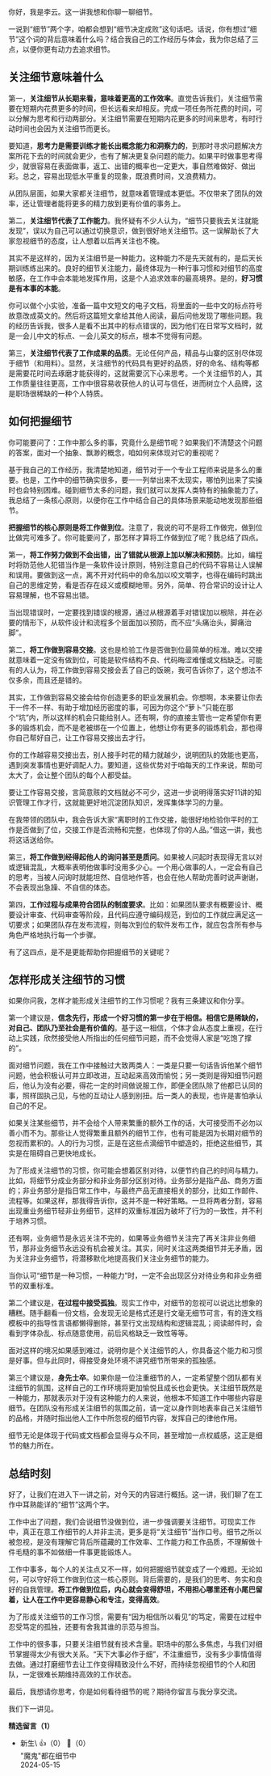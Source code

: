 你好，我是李云。这一讲我想和你聊一聊细节。

一说到“细节”两个字，咱都会想到“细节决定成败”这句话吧。话说，你有想过“细节”这个词的背后意味着什么吗？结合我自己的工作经历与体会，我为你总结了三点，以便你更有动力去追求细节。

## 关注细节意味着什么

第一，**关注细节从长期来看，意味着更高的工作效率**。直觉告诉我们，关注细节需要在短期内花费更多的时间，但长远看来却相反。完成一项任务所花费的时间，可以分解为思考和行动两部分。关注细节需要在短期内花更多的时间来思考，有时行动时间也会因为关注细节而更长。

要知道，**思考力是需要训练才能长出概念能力和洞察力的**，到那时寻求问题解决方案所花下去的时间就会更少，也有了解决更复杂问题的能力。如果平时做事思考得少，就很容易在表面做事，返工、出错的概率也一定更大，事自然难做好、做出彩。总之，容易出现低水平重复的现象，既浪费时间，又浪费精力。

从团队层面，如果大家都关注细节，就意味着管理成本更低。不仅带来了团队的效率，还让管理者能将更多的精力放到更有价值的事务上。

第二，**关注细节代表了工作能力**。我怀疑有不少人认为，“细节只要我去关注就能发现”，误以为自己可以通过切换意识，做到很好地关注细节。这一误解助长了大家忽视细节的态度，让人想着以后再关注也不晚。

其实不是这样的，因为关注细节是一种能力。这种能力不是先天就有的，是后天长期训练练出来的。良好的细节关注能力，最终体现为一种行事习惯和对细节的高度敏感，在工作中会本能地发挥作用，这是个人追求效率的最高境界。是的，**好习惯是有本事的本能**。

你可以做个小实验，准备一篇中文短文的电子文档，将里面的一些中文的标点符号故意改成英文的。然后将这篇短文拿给其他人阅读，最后问他发现了哪些问题。我的经历告诉我，很多人是看不出其中的标点错误的，因为他们在日常写文档时，就是一会儿中文的标点、一会儿英文的标点，根本不觉得有问题。

第三，**关注细节代表了工作成果的品质**。无论任何产品，精品与山寨的区别尽体现于细节（和用料）。显然，关注细节的代码具有更好的品质，好的命名、结构等都是需要花时间去琢磨才能获得的，这就需要沉下心来思考。一个关注细节的人，其工作质量往往更高，工作中很容易收获他人的认可与信任，进而树立个人品牌，这是职场很稀缺的一种个人特质。

## 如何把握细节

你可能要问了：工作中那么多的事，究竟什么是细节呢？如果我们不清楚这个问题的答案，面对一个抽象、飘渺的概念，咱如何来体现对它的重视呢？

基于我自己的工作经历，我清楚地知道，细节对于一个专业工程师来说是多么的重要。也是，工作中的细节确实很多，要一一列举出来不太现实，哪怕列出来了实操时也会特别困难。碰到细节太多的问题，我们就可以发挥人类特有的抽象能力了。我总结了一条核心原则，以便你在工作中结合自己的具体场景来能动地发现那些细节。

**把握细节的核心原则是将工作做到位**。注意了，我说的可不是将工作做完，做到位比做完可难多了。你可能要问了，那怎样才算将工作做到位了呢？我总结了四点。

第一，**将工作努力做到不会出错，出了错就从根源上加以解决和预防**。比如，编程时将防范他人犯错当作是一条软件设计原则，特别注意自己的代码不容易让人误解和误用。要做到这一点，离不开对代码中的命名加以咬文嚼字，也得在编码时跳出自己的思维定势，看是否存在歧义或模糊地带。另外，简单、符合常识的设计让人容易理解，也不容易出错。

当出现错误时，一定要找到错误的根源，通过从根源着手对错误加以根除，并在必要的情形下，从软件设计和流程多个层面加以预防，而不应“头痛治头，脚痛治脚”。

第二，**将工作做到容易交接**。这也是检验工作是否做到位最简单的标准。难以交接就意味着一定没有做到位，可能是软件结构不良、代码晦涩难懂或文档缺乏。可能有的人认为，将工作做到容易交接会丢了自己的饭碗，我可告诉你了，这个想法不仅多余，而且还是错的。

其实，工作做到容易交接会给你创造更多的职业发展机会。你想啊，本来要让你去干一件不一样、有助于增加经历密度的事，可因为你这个“萝卜”只能在那个“坑”内，所以这样的机会只能给别人。还有啊，你的直接主管也一定希望你有更多的锻炼机会，而不是老被绑在一个位置上，他想让你有更多的锻炼机会，那也得你自己帮好自己，让工作容易交接出去才行。

你的工作越容易交接出去，别人接手时花的精力就越少，说明团队的效能也更高，遇到突发事情也更好调配人力。要知道，这些优势对于咱每天的工作来说，帮助可太大了，会让整个团队的每个人都受益。

要让工作容易交接，言简意赅的文档就必不可少，这进一步说明得落实好11讲的知识管理工作才行，这就能更好地沉淀团队知识，发挥集体学习的力量。

在我带领的团队中，我会告诉大家“离职时的工作交接，能很好地检验你平时的工作是否做到了位，交接工作是否流畅和完整，也体现了你的人品。”借这一讲，我也将这话送给你。

第三，**将工作做到经得起他人的询问甚至是质问**。如果被人问起时表现得无言以对或逻辑混乱，大概率表明他做事时没用多少心。一个用心做事的人，一定会有自己的思考，当被人问询时就能坦然、自信地作答，也会在他人帮助完善时说声谢谢，不会表现出急躁、不自信的体态。

第四，**工作过程与成果符合团队的制度要求**。比如：如果团队要求有概要设计、概要设计审查、代码审查等阶段，且代码应遵守编码规范，到位的工作就应满足这一切要求；如果团队存在发布流程，则每次到位的软件发布工作，就应包含所有参与角色严格地执行每一个步骤。

有了这四点，是不是更能帮助你把握细节的关键呢？

## 怎样形成关注细节的习惯

如果你问我，怎样才能形成关注细节的工作习惯呢？我有三条建议和你分享。

第一个建议是，**信念先行，形成一个好习惯的第一步在于相信。相信它是稀缺的，对自己、团队乃至社会是有价值的**。基于这一相信，个体才会从态度上重视，在行动上实践，欣然接受他人所指出的任何细节问题，而不会觉得人家是“吃饱了撑的”。

面对细节问题，我在工作中接触过大致两类人：一类是只要一句话告诉他某个细节问题，他会积极认可并立即改进，互动起来高效而愉悦；另一类则是得知细节问题后，他认为没有必要，得花一定的时间做说服工作，即便全团队除了他都已认同的事，照样固执己见，与他的互动让人感到别扭。后一类人的表现，也许是害怕承认自己的不足。

如果关注某些细节，并不会给个人带来繁重的额外工作的话，大可接受而不必勿以善小而不为。那些让人觉得繁重且额外的细节工作，也有可能是因为长期对细节的忽视而累积的。人的行为习惯，正是在这些点滴细节中塑造的，拒绝这些细节，其实是在阻碍自己更快地成长。

为了形成关注细节的习惯，你可能会想着区别对待，以便节约自己的时间与精力。比如，将细节分成业务部分和非业务部分区别对待。业务部分是指产品、商务方面的；非业务部分是指日常工作中，与最终产品无直接相关的部分，比如工作邮件、流程等。如果这样，那我得告诉你，这并不是一种好策略。一旦将两者分割，容易出现重业务细节轻非业务细节，这样的双重标准因为破坏了行为的一致性，并不利于培养习惯。

还有啊，业务细节是永远关注不完的，如果等业务细节关注完了再关注非业务细节，那非业务细节永远没有机会被关注。其实，同时关注这两类细节并无矛盾，因为关注非业务细节，将潜移默化地提高我们关注业务细节的能力。

当你认可“细节是一种习惯，一种能力”时，一定不会出现区分对待业务和非业务细节的双重标准。

第二个建议是，**在过程中接受孤独**。现实工作中，对细节的忽视可以说远比想象的糟糕。随手翻看一份文档，会发现无论是格式还是行文毫无细节可言，有的连文档模板中的指导性言语都懒得删除，甚至行文出现结构和逻辑混乱；阅读邮件时，会看到字体杂乱、标点随意使用，前后风格缺乏一致性等等。

面对这样的境况如果感到难过，说明你是个关注细节的人，你具备这个能力和习惯是好事。但与此同时，得接受身处环境不讲究细节所带来的孤独感。

第三个建议是，**身先士卒**。如果你是一位注重细节的人，一定希望整个团队都有关注细节的氛围，这样自己的工作环境将更加愉悦且成长也会更快。关注细节既然是一种能力，那就表示对于没有这种能力的人来说，他根本不知道工作中哪些内容是细节。在团队没有形成关注细节的氛围之前，请一定以身作则地表率自己关注细节的品格，并随时指出他人工作中所忽视的细节内容，发挥自己的律他作用。

细节无论是体现于代码或文档都会显得与众不同，甚至增加一点权威感，这正是细节的魅力所在。

## 总结时刻

好了，让我们在进入下一讲之前，对今天的内容进行概括。这一讲，我们聊了在工作中耳熟能详的“细节”这两个字。

工作中出了问题，我们会说细节没做到位，进一步强调要关注细节。可现实工作中，真正在意工作细节的人并非主流，更多是将“关注细节”当作口号。细节之所以被忽视，是没有理解它背后所蕴藏的工作效率、工作能力和工作品质，不理解做十件毛糙的事不如做细一件事更能锻炼人。

工作中事多，每个人的关注点又不一样，如何把握细节就变成了一个难题。无论如何，可以守好将工作做到位这一核心原则。背后需要的，是我们的思考、务实和良好的自我管理。**将工作做到位后，内心就会变得舒坦，不用担心哪里还有小尾巴留着，让人在工作中更容易静心和专注，变得高效**。

为了形成关注细节的工作习惯，需要有“因为相信所以看见”的笃定，需要在过程中忍受笃定的孤独，还要有舍我其谁的示范与担当。

工作中的很多事，只要关注细节就有技术含量。职场中的那么多焦虑，与我们对细节掌握得太少有很大关系。“天下大事必作于细”，不注重细节，没有多少事情值得去做。通过打磨细节去让工作变得精致没什么不好，而持续忽视细节的个人和团队，一定很难长期维持高效的工作状态。

最后，我想请你思考，你是如何看待细节的呢？期待你留言与我分享交流。

我们下一讲见。
<div><strong>精选留言（1）</strong></div><ul>
<li><span>新生\</span> 👍（0） 💬（0）<div>&quot;魔鬼&quot;都在细节中</div>2024-05-15</li><br/>
</ul>